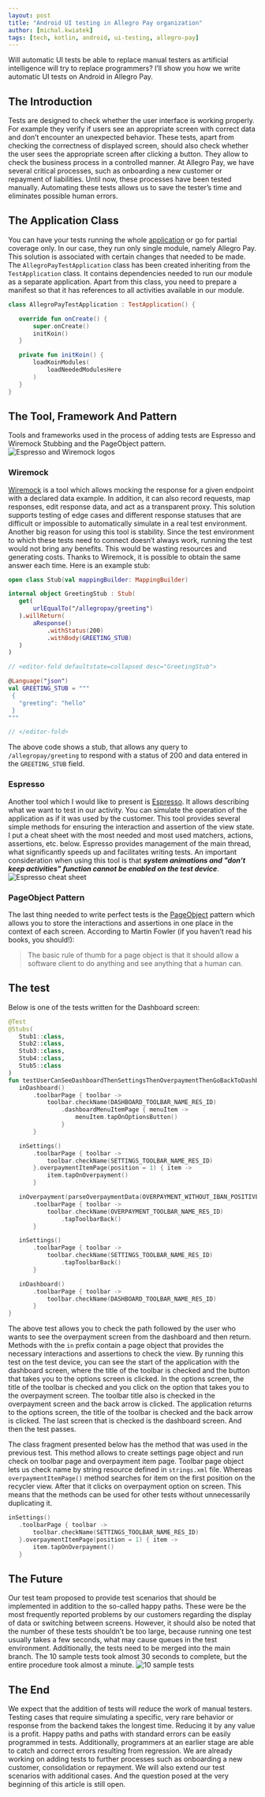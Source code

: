```yaml
---
layout: post
title: "Android UI testing in Allegro Pay organization"
author: [michal.kwiatek]
tags: [tech, kotlin, android, ui-testing, allegro-pay]
---
```


Will automatic UI tests be able to replace manual testers as artificial intelligence will try to replace
programmers? I’ll show you how we write automatic UI tests on Android in Allegro Pay.

## The Introduction
Tests are designed to check whether the user interface is working properly. For example they verify
if users see an appropriate screen with correct data and don’t encounter an unexpected behavior.
These tests, apart from checking the correctness of displayed screen, should also check whether the
user sees the appropriate screen after clicking a button. They allow to check the business process
in a controlled manner. At Allegro Pay, we have several critical processes, such as onboarding a new
customer or repayment of liabilities. Until now, these processes have been tested manually. Automating
these tests allows us to save the tester’s time and eliminates possible human errors.

## The Application Class
You can have your tests running the whole [application](https://play.google.com/store/apps/details?id=pl.allegro)
or go for partial coverage only. In our case, they run only single module, namely Allegro Pay. This solution
is associated with certain changes that needed to be made. The `AllegroPayTestApplication` class has been created
inheriting from the `TestApplication` class. It contains dependencies needed to run our module as a separate
application. Apart from this class, you need to prepare a manifest so that it has references to all activities
available in our module.

```kotlin
class AllegroPayTestApplication : TestApplication() {

   override fun onCreate() {
       super.onCreate()
       initKoin()
   }

   private fun initKoin() {
       loadKoinModules(
           loadNeededModulesHere
       )
   }
}
```

## The Tool, Framework And Pattern
Tools and frameworks used in the process of adding tests are Espresso and Wiremock Stubbing
and the PageObject pattern.
![Espresso and Wiremock logos](/img/articles/2022-02-01-android-ui-testing-in-allegro-pay-organization/espresso_and_wiremock.png)

### Wiremock
[Wiremock](https://wiremock.org/) is a tool which allows mocking the response for
a given endpoint with a declared data example. In addition, it can also record requests, map responses, edit
response data, and act as a transparent proxy. This solution supports testing of edge cases and different response
statuses that are difficult or impossible to automatically simulate in a real test environment. Another big
reason for using this tool is stability. Since the test environment to which these tests need to connect doesn’t
always work, running the test would not bring any benefits. This would be wasting resources and generating costs.
Thanks to Wiremock, it is possible to obtain the same answer each time. Here is an example stub:

```kotlin
open class Stub(val mappingBuilder: MappingBuilder)

internal object GreetingStub : Stub(
   get(
       urlEqualTo("/allegropay/greeting")
   ).willReturn(
       aResponse()
           .withStatus(200)
           .withBody(GREETING_STUB)
   )
)

// <editor-fold defaultstate=collapsed desc="GreetingStub">

@Language("json")
val GREETING_STUB = """
 {
   "greeting": "hello"
 }
"""

// </editor-fold>
```

The above code shows a stub, that allows any query to `/allegropay/greeting` to respond with a status
of 200 and data entered in the `GREETING_STUB` field.

### Espresso
Another tool which I would like to present is [Espresso](https://developer.android.com/training/testing/espresso).
It allows describing what we want to test in our activity. You can simulate the operation of the application as
if it was used by the customer. This tool provides several simple methods for ensuring the interaction and
assertion of the view state. I put a cheat sheet with the most needed and most used matchers, actions,
assertions, etc. below. Espresso provides management of the main thread, what significantly speeds up and
facilitates writing tests. An important consideration when using this tool is that **_system animations and
"don’t keep activities" function cannot be enabled on the test device_**.
![Espresso cheat sheet](/img/articles/2022-02-01-android-ui-testing-in-allegro-pay-organization/espresso_cheatsheet.png)

### PageObject Pattern
The last thing needed to write perfect tests is the [PageObject](https://martinfowler.com/bliki/PageObject.html) pattern
which allows you to store the interactions and assertions in one place in the context of each screen. According to
Martin Fowler (if you haven’t read his books, you should!):
>The basic rule of thumb for a page object is that it should allow a software client to do anything and
see anything that a human can.

## The test
Below is one of the tests written for the Dashboard screen:

```kotlin
@Test
@Stubs(
   Stub1::class,
   Stub2::class,
   Stub3::class,
   Stub4::class,
   Stub5::class
)
fun testUserCanSeeDashboardThenSettingsThenOverpaymentThenGoBackToDashboard() = launchDashboardActivity {
   inDashboard()
       .toolbarPage { toolbar ->
           toolbar.checkName(DASHBOARD_TOOLBAR_NAME_RES_ID)
               .dashboardMenuItemPage { menuItem ->
                   menuItem.tapOnOptionsButton()
               }
       }

   inSettings()
       .toolbarPage { toolbar ->
           toolbar.checkName(SETTINGS_TOOLBAR_NAME_RES_ID)
       }.overpaymentItemPage(position = 1) { item ->
           item.tapOnOverpayment()
       }

   inOverpayment(parseOverpaymentData(OVERPAYMENT_WITHOUT_IBAN_POSITIVE))
       .toolbarPage { toolbar ->
           toolbar.checkName(OVERPAYMENT_TOOLBAR_NAME_RES_ID)
               .tapToolbarBack()
       }

   inSettings()
       .toolbarPage { toolbar ->
           toolbar.checkName(SETTINGS_TOOLBAR_NAME_RES_ID)
               .tapToolbarBack()
       }

   inDashboard()
       .toolbarPage { toolbar ->
           toolbar.checkName(DASHBOARD_TOOLBAR_NAME_RES_ID)
       }
}
```

The above test allows you to check the path followed by the user who wants to see the overpayment screen
from the dashboard and then return. Methods with the `in` prefix contain a page object that provides the
necessary interactions and assertions to check the view. By running this test on the test device, you can
see the start of the application with the dashboard screen, where the title of the toolbar is checked
and the button that takes you to the options screen is clicked. In the options screen, the title of
the toolbar is checked and you click on the option that takes you to the overpayment screen.
The toolbar title also is checked in the overpayment screen and the back arrow is clicked. The
application returns to the options screen, the title of the toolbar is checked and the back arrow
is clicked. The last screen that is checked is the dashboard screen. And then the test
passes.

The class fragment presented below has the method that was used in the previous test. This method allows
to create settings page object and run check on toolbar page and overpayment item page. Toolbar page object
lets us check name by string resource defined in `strings.xml` file. Whereas `overpaymentItemPage()` method
searches for item on the first position on the recycler view. After that it clicks on overpayment option on screen.
This means that the methods can be used for other tests without unnecessarily duplicating it.

```kotlin
inSettings()
   .toolbarPage { toolbar ->
       toolbar.checkName(SETTINGS_TOOLBAR_NAME_RES_ID)
   }.overpaymentItemPage(position = 1) { item ->
       item.tapOnOverpayment()
   }
```

## The Future
Our test team proposed to provide test scenarios that should be implemented in addition to the so-called
happy paths. These were be the most frequently reported problems by our customers regarding the display
of data or switching between screens. However, it should also be noted that the number of these tests
shouldn’t be too large, because running one test usually takes a few seconds, what may cause queues in the
test environment. Additionally, the tests need to be merged into the main branch. The 10 sample tests took
almost 30 seconds to complete, but the entire procedure took almost a minute.
![10 sample tests](/img/articles/2022-02-01-android-ui-testing-in-allegro-pay-organization/10_tests.png)

## The End
We expect that the addition of tests will reduce the work of manual testers. Testing cases that require simulating
a specific, very rare behavior or response from the backend takes the longest time. Reducing it by any value is
a profit. Happy paths and paths with standard errors can be easily programmed in tests. Additionally, programmers
at an earlier stage are able to catch and correct errors resulting from regression. We are already working on
adding tests to further processes such as onboarding a new customer, consolidation or repayment. We will also
extend our test scenarios with additional cases. And the question posed at the very beginning of this article
is still open.
